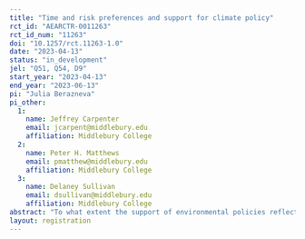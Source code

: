 ```yaml
---
title: "Time and risk preferences and support for climate policy"
rct_id: "AEARCTR-0011263"
rct_id_num: "11263"
doi: "10.1257/rct.11263-1.0"
date: "2023-04-13"
status: "in_development"
jel: "Q51, Q54, D9"
start_year: "2023-04-13"
end_year: "2023-06-13"
pi: "Julia Berazneva"
pi_other:
  1:
    name: Jeffrey Carpenter
    email: jcarpent@middlebury.edu
    affiliation: Middlebury College
  2:
    name: Peter H. Matthews
    email: pmatthew@middlebury.edu
    affiliation: Middlebury College
  3:
    name: Delaney Sullivan
    email: dsullivan@middlebury.edu
    affiliation: Middlebury College
abstract: "To what extent the support of environmental policies reflects differences in individual time and risk preferences is an outstanding question, which is important for both the design of successful climate policies and to induce behavioral changes required to achieve climate goals. In this study, we design an information provision experiment that activates individual time or risk preferences, by asking individuals to estimate the timing or likelihood of extreme temperatures in their state and for a subset of them providing information about the latest scientific estimates of the timing or likelihood, before asking about their support for climate policies and intended behaviors. "
layout: registration
---
```


